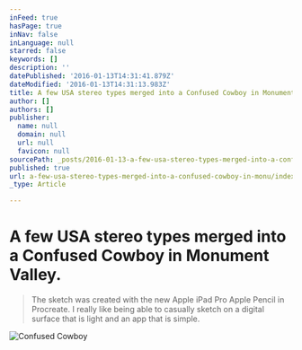 ```yaml
---
inFeed: true
hasPage: true
inNav: false
inLanguage: null
starred: false
keywords: []
description: ''
datePublished: '2016-01-13T14:31:41.879Z'
dateModified: '2016-01-13T14:31:13.983Z'
title: A few USA stereo types merged into a Confused Cowboy in Monument Valley.
author: []
authors: []
publisher:
  name: null
  domain: null
  url: null
  favicon: null
sourcePath: _posts/2016-01-13-a-few-usa-stereo-types-merged-into-a-confused-cowboy-in-monu.md
published: true
url: a-few-usa-stereo-types-merged-into-a-confused-cowboy-in-monu/index.html
_type: Article

---
```

# 

# A few USA stereo types merged into a Confused Cowboy in Monument Valley.

> The sketch was created with the new Apple iPad Pro Apple Pencil in  Procreate. I really like being able to casually sketch on a digital surface that is light and an app that is simple.

![Confused Cowboy](https://the-grid-user-content.s3-us-west-2.amazonaws.com/69cb2645-83b0-4130-a2d8-d22517c19cf6.jpg)